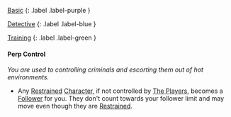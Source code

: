 
[Basic](Game/Progress#Basic)
{: .label .label-purple }

[Detective](Game/Detective)
{: .label .label-blue }

[Training](Game/Progress#Training)
{: .label .label-green }
#### Perp Control
*You are used to controlling criminals and escorting them out of hot environments.*
* Any [Restrained](Game/Core/Effects#Restrained) [Character](Game/Core/Terminology#Character), if not controlled by [The Players](Game/Core/How-To-Play#The%20Players), becomes a [Follower](Game/Core/Terminology#Follower) for you. They don't count towards your follower limit and may move even though they are [Restrained](Game/Core/Effects#Restrained).

